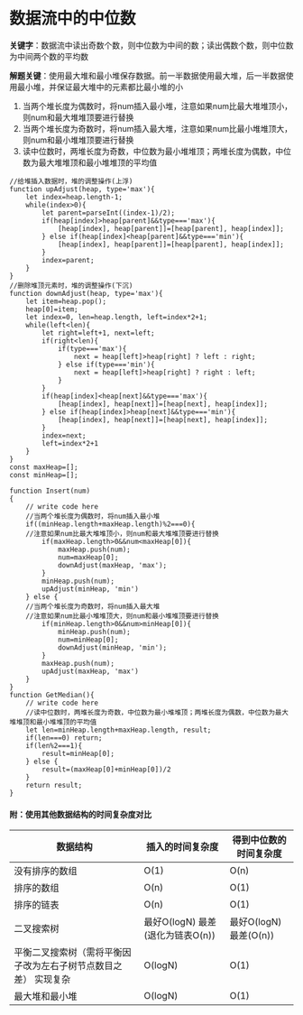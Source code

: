 # 数据流中的中位数

**关键字**：数据流中读出奇数个数，则中位数为中间的数；读出偶数个数，则中位数为中间两个数的平均数

**解题关键**：使用最大堆和最小堆保存数据。前一半数据使用最大堆，后一半数据使用最小堆，并保证最大堆中的元素都比最小堆的小

1. 当两个堆长度为偶数时，将num插入最小堆，注意如果num比最大堆堆顶小，则num和最大堆堆顶要进行替换
2. 当两个堆长度为奇数时，将num插入最大堆，注意如果num比最小堆堆顶大，则num和最小堆堆顶要进行替换
3. 读中位数时，两堆长度为奇数，中位数为最小堆堆顶；两堆长度为偶数，中位数为最大堆堆顶和最小堆堆顶的平均值

```
//给堆插入数据时，堆的调整操作(上浮)
function upAdjust(heap, type='max'){
    let index=heap.length-1;
    while(index>0){
        let parent=parseInt((index-1)/2);
        if(heap[index]>heap[parent]&&type==='max'){
            [heap[index], heap[parent]]=[heap[parent], heap[index]];
        } else if(heap[index]<heap[parent]&&type==='min'){
            [heap[index], heap[parent]]=[heap[parent], heap[index]];
        }
        index=parent;
    }
}
//删除堆顶元素时，堆的调整操作(下沉)
function downAdjust(heap, type='max'){
    let item=heap.pop();
    heap[0]=item;
    let index=0, len=heap.length, left=index*2+1;
    while(left<len){
        let right=left+1, next=left;
        if(right<len){
            if(type==='max'){
                next = heap[left]>heap[right] ? left : right;
            } else if(type==='min'){
                next = heap[left]>heap[right] ? right : left;
            }
        }
        if(heap[index]<heap[next]&&type==='max'){
            [heap[index], heap[next]]=[heap[next], heap[index]];
        } else if(heap[index]>heap[next]&&type==='min'){
            [heap[index], heap[next]]=[heap[next], heap[index]];
        }
        index=next;
        left=index*2+1
    }
}
const maxHeap=[];
const minHeap=[];

function Insert(num)
{
    // write code here
    //当两个堆长度为偶数时，将num插入最小堆
    if((minHeap.length+maxHeap.length)%2===0){
    //注意如果num比最大堆堆顶小，则num和最大堆堆顶要进行替换
        if(maxHeap.length>0&&num<maxHeap[0]){
            maxHeap.push(num);
            num=maxHeap[0];
            downAdjust(maxHeap, 'max');
        }
        minHeap.push(num);
        upAdjust(minHeap, 'min')
    } else {
    //当两个堆长度为奇数时，将num插入最大堆
    //注意如果num比最小堆堆顶大，则num和最小堆堆顶要进行替换
        if(minHeap.length>0&&num>minHeap[0]){
            minHeap.push(num);
            num=minHeap[0];
            downAdjust(minHeap, 'min');
        }
        maxHeap.push(num);
        upAdjust(maxHeap, 'max')
    }
}
function GetMedian(){
	// write code here
	//读中位数时，两堆长度为奇数，中位数为最小堆堆顶；两堆长度为偶数，中位数为最大堆堆顶和最小堆堆顶的平均值
    let len=minHeap.length+maxHeap.length, result;
    if(len===0) return;
    if(len%2===1){
        result=minHeap[0];
    } else {
        result=(maxHeap[0]+minHeap[0])/2
    }
    return result;
}
```



#### 附：使用其他数据结构的时间复杂度对比

| 数据结构                                                     | 插入的时间复杂度                 | 得到中位数的时间复杂度 |
| ------------------------------------------------------------ | -------------------------------- | ---------------------- |
| 没有排序的数组                                               | O(1)                             | O(n)                   |
| 排序的数组                                                   | O(n)                             | O(1)                   |
| 排序的链表                                                   | O(n)                             | O(1)                   |
| 二叉搜索树                                                   | 最好O(logN) 最差(退化为链表O(n)) | 最好O(logN) 最差(O(n)) |
| 平衡二叉搜索树（需将平衡因子改为左右子树节点数目之差） 实现复杂 | O(logN)                          | O(1)                   |
| 最大堆和最小堆                                               | O(logN)                          | O(1)                   |

